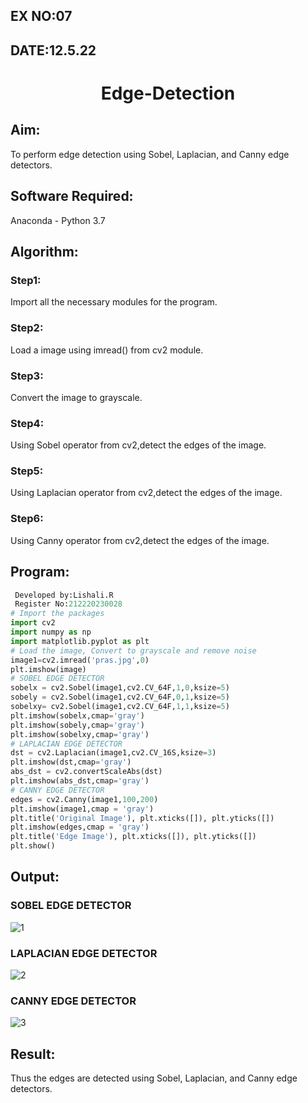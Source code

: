## EX NO:07
## DATE:12.5.22
# <p align="center">Edge-Detection
## Aim:
To perform edge detection using Sobel, Laplacian, and Canny edge detectors.

## Software Required:
Anaconda - Python 3.7

## Algorithm:
### Step1:
Import all the necessary modules for the program.

### Step2:
Load a image using imread() from cv2 module.

### Step3:
Convert the image to grayscale.

### Step4:
Using Sobel operator from cv2,detect the edges of the image.

### Step5:
Using Laplacian operator from cv2,detect the edges of the image.

### Step6:
Using Canny operator from cv2,detect the edges of the image.
 
## Program:

``` Python
 Developed by:Lishali.R
 Register No:212220230028
# Import the packages
import cv2
import numpy as np
import matplotlib.pyplot as plt
# Load the image, Convert to grayscale and remove noise
image1=cv2.imread('pras.jpg',0)
plt.imshow(image)
# SOBEL EDGE DETECTOR
sobelx = cv2.Sobel(image1,cv2.CV_64F,1,0,ksize=5)
sobely = cv2.Sobel(image1,cv2.CV_64F,0,1,ksize=5)
sobelxy= cv2.Sobel(image1,cv2.CV_64F,1,1,ksize=5)
plt.imshow(sobelx,cmap='gray')
plt.imshow(sobely,cmap='gray')
plt.imshow(sobelxy,cmap='gray')
# LAPLACIAN EDGE DETECTOR
dst = cv2.Laplacian(image1,cv2.CV_16S,ksize=3)
plt.imshow(dst,cmap='gray')
abs_dst = cv2.convertScaleAbs(dst)
plt.imshow(abs_dst,cmap='gray')
# CANNY EDGE DETECTOR
edges = cv2.Canny(image1,100,200)
plt.imshow(image1,cmap = 'gray')
plt.title('Original Image'), plt.xticks([]), plt.yticks([])
plt.imshow(edges,cmap = 'gray')
plt.title('Edge Image'), plt.xticks([]), plt.yticks([])
plt.show()
```
## Output:
### SOBEL EDGE DETECTOR


![1](https://user-images.githubusercontent.com/75237886/168734012-40e79e50-71d0-45f3-b11f-c025d9bd8979.png)

### LAPLACIAN EDGE DETECTOR

![2](https://user-images.githubusercontent.com/75237886/168734038-634cebc7-21e7-4fdb-8fd2-fcc551ee3f1a.png)



### CANNY EDGE DETECTOR


![3](https://user-images.githubusercontent.com/75237886/168734059-56539c14-7b9f-4c02-8420-d83c4afbad80.png)

## Result:
Thus the edges are detected using Sobel, Laplacian, and Canny edge detectors.
